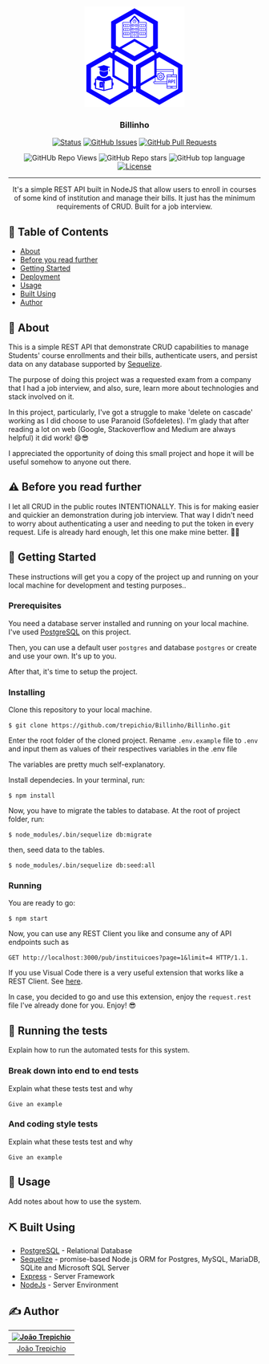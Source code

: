 <p align="center">
  <a href="" rel="noopener">
 <img width=200px height=200px src="./assets/images/LogoMakr-0tvXQO.png" alt="Project logo"></a>
</p>

<h3 align="center">Billinho</h3>

<div align="center">

[![Status](https://img.shields.io/badge/status-active-success.svg)]()
[![GitHub Issues](https://img.shields.io/github/issues/trepichio/Billinho)](https://github.com/trepichio/Billinho/issues)
[![GitHub Pull Requests](https://img.shields.io/github/issues-pr/trepichio/Billinho)](https://github.com/trepichio/Billinho/pulls)

![GitHUb Repo Views](https://visitor-badge.glitch.me/badge?page_id=Billinho.visitor-badge) ![GitHub Repo stars](https://badgen.net/github/stars/trepichio/Billinho)
![GitHub top language](https://img.shields.io/github/languages/top/trepichio/Billinho?style=falt)
[![License](https://img.shields.io/badge/license-MIT-blue.svg)](/LICENSE)

</div>

---

<p align="center"> It's a simple REST API built in NodeJS that allow users to enroll in courses of some kind of institution and manage their bills. It just has the minimum requirements of CRUD. Built for a job interview.
    <br>
</p>

## 📝 Table of Contents

- [About](#about)
- [Before you read further](#)
- [Getting Started](#getting_started)
- [Deployment](#deployment)
- [Usage](#usage)
- [Built Using](#built_using)
- [Author](#author)

## 🧐 About <a name = "about"></a>

This is a simple REST API that demonstrate CRUD capabilities to manage Students' course enrollments and their bills, authenticate users, and persist data on any database supported by [Sequelize](http://sequelize.org/).

The purpose of doing this project was a requested exam from a company that I had a job interview, and also, sure, learn more about technologies and stack involved on it.

In this project, particularly, I've got a struggle to make 'delete on cascade' working as I did choose to use Paranoid (Sofdeletes). I'm glady that after reading a lot on web (Google, Stackoverflow and Medium are always helpful) it did work! 😄😎

I appreciated the opportunity of doing this small project and hope it will be useful somehow to anyone out there.

## ⚠️ Before you read further <a name = "before_read_further"></a>

I let all CRUD in the public routes INTENTIONALLY. This is for making easier and quickier an demonstration during job interview. That way I didn't need to worry about authenticating a user and needing to put the token in every request. Life is already hard enough, let this one make mine better. 🤣🤣

## 🏁 Getting Started <a name = "getting_started"></a>

These instructions will get you a copy of the project up and running on your local machine for development and testing purposes..

### Prerequisites

You need a database server installed and running on your local machine.
I've used [PostgreSQL](http://www.postgresql.org) on this project.

Then, you can use a default user `postgres` and database `postgres` or create and use your own. It's up to you.

After that, it's time to setup the project.

### Installing

Clone this repository to your local machine.

```
$ git clone https://github.com/trepichio/Billinho/Billinho.git
```

Enter the root folder of the cloned project.
Rename `.env.example` file to `.env` and input them as values of their respectives variables in the .env file

The variables are pretty much self-explanatory.

Install dependecies. In your terminal, run:

```
$ npm install
```

Now, you have to migrate the tables to database.
At the root of project folder, run:

```
$ node_modules/.bin/sequelize db:migrate
```

then, seed data to the tables.

```
$ node_modules/.bin/sequelize db:seed:all
```

### Running
You are ready to go:

```
$ npm start
```

Now, you can use any REST Client you like and consume any of API endpoints such as

```
GET http://localhost:3000/pub/instituicoes?page=1&limit=4 HTTP/1.1.
```

If you use Visual Code there is a very useful extension that works like a REST Client. See [here](https://marketplace.visualstudio.com/items?itemName=humao.rest-client).

In case, you decided to go and use this extension, enjoy the `request.rest` file I've already done for you. Enjoy! 😎

## 🔧 Running the tests <a name = "tests"></a>

Explain how to run the automated tests for this system.

### Break down into end to end tests

Explain what these tests test and why

```
Give an example
```

### And coding style tests

Explain what these tests test and why

```
Give an example
```

## 🎈 Usage <a name="usage"></a>

Add notes about how to use the system.

## ⛏️ Built Using <a name = "built_using"></a>

- [PostgreSQL](https://www.postgres.org/) - Relational Database
- [Sequelize](https://www.sequelize.org/) - promise-based Node.js ORM for Postgres, MySQL, MariaDB, SQLite and Microsoft SQL Server
- [Express](https://expressjs.com/) - Server Framework
- [NodeJs](https://nodejs.org/en/) - Server Environment

## ✍️ Author <a name = "author"></a>

| [<img alt="João Trepichio" src="https://avatars2.githubusercontent.com/u/11396817?s=460&u=085712d4f1296e6ad0a220ae7c0ea5278a9c40ed&v=4" width="100">](https://trepichio.github.io) |
|:--------------------------------------------------:|
| [João Trepichio](https://trepichio.github.io)    |